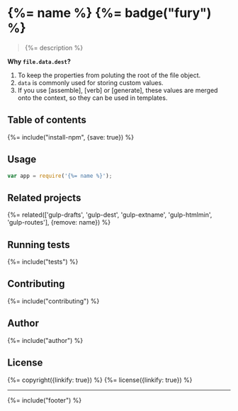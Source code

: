 # {%= name %} {%= badge("fury") %}

> {%= description %}

**Why `file.data.dest`?**

1. To keep the properties from poluting the root of the file object. 
2. `data` is commonly used for storing custom values. 
3. If you use [assemble], [verb] or [generate], these values are merged onto the context, so they can be used in templates.

## Table of contents
<!-- toc -->

{%= include("install-npm", {save: true}) %}

## Usage

```js
var app = require('{%= name %}');
```

## Related projects
{%= related(['gulp-drafts', 'gulp-dest', 'gulp-extname', 'gulp-htmlmin', 'gulp-routes'], {remove: name}) %}  

## Running tests
{%= include("tests") %}

## Contributing
{%= include("contributing") %}

## Author
{%= include("author") %}

## License
{%= copyright({linkify: true}) %}
{%= license({linkify: true}) %}

***

{%= include("footer") %}
